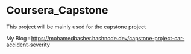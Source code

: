 # Coursera_Capstone
This project will be mainly used for the capstone project

My Blog : https://mohamedbasher.hashnode.dev/capstone-project-car-accident-severity
